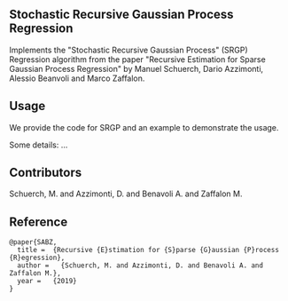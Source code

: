## Stochastic Recursive Gaussian Process Regression

Implements the "Stochastic Recursive Gaussian Process" (SRGP) Regression algorithm from the paper "Recursive Estimation for Sparse Gaussian Process Regression" by Manuel Schuerch, Dario Azzimonti, Alessio Beanvoli and Marco Zaffalon.


## Usage

We provide the code for SRGP and an example to demonstrate the usage.

Some details:
...


## Contributors

Schuerch, M. and Azzimonti, D. and Benavoli A. and Zaffalon M.

## Reference

```
@paper{SABZ,
  title =  {Recursive {E}stimation for {S}parse {G}aussian {P}rocess {R}egression},
  author =   {Schuerch, M. and Azzimonti, D. and Benavoli A. and Zaffalon M.},
  year =   {2019}
}

```


